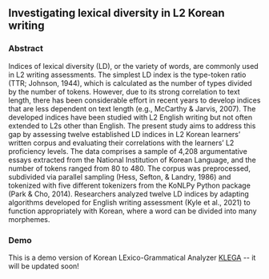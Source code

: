 ## Investigating lexical diversity in L2 Korean writing

### Abstract

Indices of lexical diversity (LD), or the variety of words, are commonly used in L2 writing assessments. The simplest LD index is the type-token ratio (TTR; Johnson, 1944), which is calculated as the number of types divided by the number of tokens. However, due to its strong correlation to text length, there has been considerable effort in recent years to develop indices that are less dependent on text length (e.g., McCarthy & Jarvis, 2007). The developed indices have been studied with L2 English writing but not often extended to L2s other than English. The present study aims to address this gap by assessing twelve established LD indices in L2 Korean learners’ written corpus and evaluating their correlations with the learners’ L2 proficiency levels. The data comprises a sample of 4,208 argumentative essays extracted from the National Institution of Korean Language, and the number of tokens ranged from 80 to 480. The corpus was preprocessed, subdivided via parallel sampling (Hess, Sefton, & Landry, 1986) and tokenized with five different tokenizers from the KoNLPy Python package (Park & Cho, 2014). Researchers analyzed twelve LD indices by adapting algorithms developed for English writing assessment (Kyle et al., 2021) to function appropriately with Korean, where a word can be divided into many morphemes.


### Demo

This is a demo version of Korean LExico-Grammatical Analyzer [KLEGA](http://sooyeoncho.pythonanywhere.com) -- it will be updated soon!
